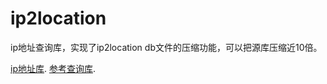 # ip2location

ip地址查询库，实现了ip2location db文件的压缩功能，可以把源库压缩近10倍。

[ip地址库](https://lite.ip2location.com/).
[参考查询库](https://github.com/lionsoul2014/ip2region).
